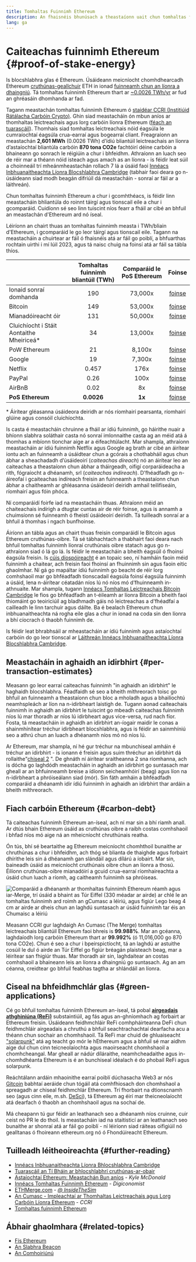 ```yaml
---
title: Tomhaltas Fuinnimh Ethereum
description: An fhaisnéis bhunúsach a theastaíonn uait chun tomhaltas fuinnimh Ethereum a thuiscint.
lang: ga
---
```


# Caiteachas fuinnimh Ethereum {#proof-of-stake-energy}

Is blocshlabhra glas é Ethereum. Úsáideann meicníocht chomhdhearcadh Ethereum [cruthúnas-geallchuir](/developers/docs/consensus-mechanisms/pos) ETH in ionad [ fuinneamh chun an líonra a dhaingniú](/developers/docs/consensus-mechanisms/pow). Tá tomhaltas fuinnimh Ethereum thart ar [~0.0026 TWh/yr](https://carbon-ratings.com/eth-report-2022) ar fud an ghréasáin dhomhanda ar fad.

Tagann meastachán tomhaltas fuinnimh Ethereum ó [staidéar CCRI (Institiúid Rátálacha Carbóin Crypto)](https://carbon-ratings.com). Ghin siad meastacháin ón mbun aníos ar thomhaltas leictreachais agus lorg carbóin líonra Ethereum ([féach an tuarascáil](https://carbon-ratings.com/eth-report-2022)). Thomhais siad tomhaltas leictreachais nóid éagsúla le cumraíochtaí éagsúla crua-earraí agus bogearraí cliant. Freagraíonn an meastachán **2,601 MWh** (0.0026 TWh) d’ídiú bliantúil leictreachais an líonra d’astaíochtaí bliantúla carbóin **870 tona CO2e** fachtóirí déine carbóin a bhaineann go sonrach le réigiúin a chur i bhfeidhm. Athraíonn an luach seo de réir mar a théann nóid isteach agus amach as an líonra - is féidir leat súil a choinneáil trí mheánmheastachán rollach 7 lá a úsáid faoi [Innéacs Inbhuanaitheachta Líonra Blocshlabhra Cambridge](https://ccaf.io/cbnsi/ethereum) (tabhair faoi deara go n-úsáideann siad modh beagán difriúil dá meastacháin - sonraí ar fáil ar a láithreán).

Chun tomhaltas fuinnimh Ethereum a chur i gcomhthéacs, is féidir linn meastacháin bhliantúla do roinnt táirgí agus tionscail eile a chur i gcomparáid. Cuidíonn sé seo linn tuiscint níos fearr a fháil ar cibé an bhfuil an meastachán d'Ethereum ard nó íseal.

<EnergyConsumptionChart />

Léiríonn an chairt thuas an tomhaltas fuinnimh measta i TWh/bliain d'Ethereum, i gcomparáid le go leor táirgí agus tionscail eile. Tagann na meastacháin a chuirtear ar fáil ó fhaisnéis atá ar fáil go poiblí, a bhfuarthas rochtain uirthi i mí Iúil 2023, agus tá naisc chuig na foinsí atá ar fáil sa tábla thíos.

|                                             | Tomhaltas fuinnimh bliantúil (TWh) | Comparáid le PoS Ethereum |                                                                                      Foinse                                                                                       |
|:------------------------------------------- |:----------------------------------:|:-------------------------:|:---------------------------------------------------------------------------------------------------------------------------------------------------------------------------------:|
| Ionaid sonraí domhanda                      |                190                 |          73,000x          |                                    [foinse](https://www.iea.org/commentaries/data-centres-and-energy-from-global-headlines-to-local-headaches)                                    |
| Bitcoin                                     |                149                 |          53,000x          |                                                                 [foinse](https://ccaf.io/cbnsi/cbeci/comparisons)                                                                 |
| Mianadóireacht óir                          |                131                 |          50,000x          |                                                                 [foinse](https://ccaf.io/cbnsi/cbeci/comparisons)                                                                 |
| Cluichíocht i Stáit Aontaithe Mheiriceá\* |                 34                 |          13,000x          |                 [foinse](https://www.researchgate.net/publication/336909520_Toward_Greener_Gaming_Estimating_National_Energy_Use_and_Energy_Efficiency_Potential)                 |
| PoW Ethereum                                |                 21                 |          8,100x           |                                                                    [foinse](https://ccaf.io/cbnsi/ethereum/1)                                                                     |
| Google                                      |                 19                 |          7,300x           |                                           [foinse](https://www.gstatic.com/gumdrop/sustainability/google-2022-environmental-report.pdf)                                           |
| Netflix                                     |               0.457                |           176x            | [foinse](https://assets.ctfassets.net/4cd45et68cgf/7B2bKCqkXDfHLadrjrNWD8/e44583e5b288bdf61e8bf3d7f8562884/2021_US_EN_Netflix_EnvironmentalSocialGovernanceReport-2021_Final.pdf) |
| PayPal                                      |                0.26                |           100x            |                                  [foinse](https://s202.q4cdn.com/805890769/files/doc_downloads/global-impact/CDP_Climate_Change_PayPal-(1).pdf)                                   |
| AirBnB                                      |                0.02                |            8x             |                               [foinse](https://s26.q4cdn.com/656283129/files/doc_downloads/governance_doc_updated/Airbnb-ESG-Factsheet-(Final).pdf)                               |
| **PoS Ethereum**                            |             **0.0026**             |          **1x**           |                                                               [foinse](https://carbon-ratings.com/eth-report-2022)                                                                |

\* Áirítear gléasanna úsáideora deiridh ar nós ríomhairí pearsanta, ríomhairí glúine agus consóil cluichíochta.

Is casta é meastacháin chruinne a fháil ar ídiú fuinnimh, go háirithe nuair a bhíonn slabhra soláthair casta nó sonraí imlonnaithe casta ag an méid atá á thomhas a mbíonn tionchar aige ar a éifeachtúlacht. Mar shampla, athraíonn meastacháin ar ídiú fuinnimh Netflix agus Google ag brath ar cibé an áirítear iontu ach an fuinneamh a úsáidtear chun a gcórais a chothabháil agus chun ábhar a sheachadadh d’úsáideoirí (_caiteachas díreach_) nó an áirítear leo an caiteachas a theastaíonn chun ábhar a tháirgeadh, oifigí corparáideacha a rith, fógraíocht a dhéanamh, srl (_caiteachas indíreach_). D’fhéadfadh go n-áireofaí i gcaiteachas indíreach freisin an fuinneamh a theastaíonn chun ábhar a chaitheamh ar ghléasanna úsáideoirí deiridh amhail teilifíseáin, ríomhairí agus fóin phóca.

Ní comparáidí foirfe iad na meastacháin thuas. Athraíonn méid an chaiteachais indírigh a dtugtar cuntas air de réir foinse, agus is annamh a chuimsíonn sé fuinneamh ó fheistí úsáideoirí deiridh. Tá tuilleadh sonraí ar a bhfuil á thomhas i ngach bunfhoinse.

Áiríonn an tábla agus an chairt thuas freisin comparáidí le Bitcoin agus Ethereum cruthúnas-oibre. Tá sé tábhachtach a thabhairt faoi deara nach bhfuil tomhaltas fuinnimh líonraí cruthúnais oibre statach agus go n-athraíonn siad ó lá go lá. Is féidir le meastacháin a bheith éagsúil ó fhoinsí éagsúla freisin. Is [cúis díospóireacht](https://www.coindesk.com/business/2020/05/19/the-last-word-on-bitcoins-energy-consumption/) é an topaic seo, ní hamháin faoin méid fuinnimh a chaitear, ach freisin faoi fhoinsí an fhuinnimh sin agus faoin eitic ghaolmhar. Ní gá go mapáltar ídiú fuinnimh go beacht de réir lorg comhshaoil ​​mar go bhféadfadh tionscadail éagsúla foinsí éagsúla fuinnimh a úsáid, lena n-áirítear céatadán níos lú nó níos mó d’fhuinneamh in-athnuaite. Mar shampla, tugann [Innéacs Tomhaltas Leictreachais Bitcoin Cambridge](https://ccaf.io/cbnsi/cbeci/comparisons) le fios go bhféadfadh an t-éileamh ar líonra Bitcoin a bheith faoi thiomáint go teoiriciúil ag bladhmadh gáis nó leictreachas a d'fhéadfaí a cailleadh le linn tarchuir agus dáilte. Ba é bealach Ethereum chun inbhuanaitheachta ná rogha eile glas a chur in ionad na coda sin den líonra a bhí cíocrach ó thaobh fuinnimh de.

Is féidir leat bhrabhsáil ar mheastacháin ar ídiú fuinnimh agus astaíochtaí carbóin do go leor tionscal ar [Láithreán Innéacs Inbhuanaitheachta Líonra Blocshlabhra Cambridge](https://ccaf.io/cbnsi/ethereum).

## Meastacháin in aghaidh an idirbhirt {#per-transaction-estimates}

Measann go leor earraí caiteachas fuinnimh "in aghaidh an idirbhirt" le haghaidh blocshlabhra. Féadfaidh sé seo a bheith míthreorach toisc go bhfuil an fuinneamh a theastaíonn chun bloc a mholadh agus a bhailíochtú neamhspleách ar líon na n-idirbheart laistigh de. Tugann aonad caiteachais fuinnimh in aghaidh an idirbhirt le tuiscint go mbeadh caiteachas fuinnimh níos lú mar thoradh ar níos lú idirbheart agus vice-versa, rud nach fíor. Fosta, tá meastacháin in aghaidh an idirbhirt an-íogair maidir le conas a shainmhínítear tréchur idirbheart blocshlabhra, agus is féidir an sainmhíniú seo a athrú chun an luach a dhéanamh níos mó nó níos lú.

Ar Ethereum, mar shampla, ní hé gur tréchur na mbunchiseal amháin é tréchur an idirbhirt - is ionann é freisin agus suim thréchur an idirbhirt dá rollaithe"[chiseal 2](/layer-2/) ". De ghnáth ní áirítear sraitheanna 2 sna ríomhanna, ach is dócha go laghdódh meastacháin in aghaidh an idirbhirt go suntasach mar gheall ar an bhfuinneamh breise a ídíonn seicheamhóirí (beag) agus líon na n-idirbheart a phróiseálann siad (mór). Sin fáth amháin a bhféadfadh comparáid a dhéanamh idir ídiú fuinnimh in aghaidh an idirbhirt thar ardáin a bheith míthreorach.

## Fiach carbóin Ethereum {#carbon-debt}

Tá caiteachas fuinnimh Ethereum an-íseal, ach ní mar sin a bhí riamh anall. Ar dtús bhain Ethereum úsáid as cruthúnas oibre a raibh costas comhshaoil ​​i bhfad níos mó aige ná an mheicníocht chruthúnais reatha.

Ón tús, bhí sé beartaithe ag Ethereum meicníocht chomhthoil bunaithe ar chruthúnas a chur i bhfeidhm, ach thóg sé blianta de thaighde agus forbairt dhírithe leis sin á dhéanamh gan slándáil agus dílárú a íobairt. Mar sin, baineadh úsáid as meicníocht cruthúnais oibre chun an líonra a thosú. Éilíonn cruthúnas-oibre mianadóirí a gcuid crua-earraí ríomhaireachta a úsáid chun luach a ríomh, ag caitheamh fuinnimh sa phróiseas.

![Comparáid a dhéanamh ar thomhaltas fuinnimh Ethereum réamh agus iar-Merge, trí úsáid a bhaint as Túr Eiffel (330 méadar ar airde) ar chlé le an tomhaltas fuinnimh ard roimh an gCumasc a léiriú, agus figiúr Lego beag 4 cm ar airde ar dheis chun an laghdú suntasach ar úsáid fuinnimh tar éis an Chumaisc a léiriú](energy_consumption_pre_post_merge.png)

Measann CCRI gur laghdaigh An Cumasc (The Merge) tomhaltas leictreachais bliantúil Ethereum faoi bhreis is **99.988%**. Mar an gcéanna, laghdaíodh lorg carbóin Ethereum thart ar **99.992%** (ó 11,016,000 go 870 tona CO2e). Chun é seo a chur i bpeirspictíocht, tá an laghdú ar astuithe cosúil le dul ó airde an Túr Eiffel go figiúr bréagán plaisteach beag, mar a léirítear san fhigiúr thuas. Mar thoradh air sin, laghdaítear an costas comhshaoil ​​a bhaineann leis an líonra a dhaingniú go suntasach. Ag an am céanna, creidtear go bhfuil feabhas tagtha ar shlándáil an líonra.

## Ciseal na bhfeidhmchlár glas {#green-applications}

Cé go bhfuil tomhaltas fuinnimh Ethereum an-íseal, tá pobal [**airgeadais athghiniúna (ReFi)**](/refi/) substaintiúil, ag fás agus an-ghníomhach ag forbairt ar Ethereum freisin. Úsáideann feidhmchláir ReFi comhpháirteanna DeFi chun feidhmchláir airgeadais a chruthú a bhfuil seachtrachachtaí dearfacha acu a théann chun sochair an chomhshaoil. Tá ReFi mar chuid de ghluaiseacht ["solarpunk"](https://en.wikipedia.org/wiki/Solarpunk) atá ag teacht go mór le hEthereum agus a bhfuil sé mar aidhm aige dul chun cinn teicneolaíochta agus maoirseacht chomhshaoil ​​a chomhcheangal. Mar gheall ar nádúr díláraithe, neamhcheadaithe agus in-chomhdhéanta Ethereum is é an bunchiseal idéalach é do phobail ReFi agus solarpunk.

Reáchtálann ardáin mhaoinithe earraí poiblí dúchasacha Web3 ar nós [Gitcoin](https://gitcoin.co) babhtaí aeráide chun tógáil atá comhfhiosach don chomhshaol a spreagadh ar chiseal feidhmchlár Ethereum. Trí fhorbairt na dtionscnamh seo (agus cinn eile, m.sh. [DeSci](/desci/)), tá Ethereum ag éirí mar theicneolaíocht atá dearfach ó thaobh an chomhshaoil ​​agus na sochaí de.

<Alert variant="update">
<AlertEmoji text=":evergreen_tree:" />
<AlertContent>
<AlertDescription>
  Má cheapann tú gur féidir an leathanach seo a dhéanamh níos cruinne, cuir ceist nó PR le do thoil. Is meastacháin iad na staitisticí ar an leathanach seo bunaithe ar shonraí atá ar fáil go poiblí - ní léiríonn siad ráiteas oifigiúil nó gealltanas ó fhoireann ethereum.org nó ó Fhondúireacht Ethereum.
</AlertDescription>
</AlertContent>
</Alert>

## Tuilleadh léitheoireachta {#further-reading}

- [Innéacs Inbhuanaitheachta Líonra Bhlocshlabhra Cambridge](https://ccaf.io/cbnsi/ethereum)
- [Tuarascáil an Tí Bháin ar bhlocshlabhrí cruthúnas-ar-obair](https://www.whitehouse.gov/wp-content/uploads/2022/09/09-2022-Crypto-Assets-and-Climate-Report.pdf)
- [Astaíochtaí Ethereum: Meastachán Bun aníos](https://kylemcdonald.github.io/ethereum-emissions/) - _Kyle McDonald_
- [Innéacs Tomhaltas Fuinnimh Ethereum](https://digiconomist.net/ethereum-energy-consumption/) - _Digiconomist_
- [ETHMerge.com](https://ethmerge.com/) - _[@ InsideTheSim](https://twitter.com/InsideTheSim)_
- [An Cumasc - Impleachtaí ar Thomhaltas Leictreachais agus Lorg Carbóin Líonra Ethereum](https://carbon-ratings.com/eth-report-2022) - _CCRI_
- [Tomhaltas fuinnimh Ethereum](https://mirror.xyz/jmcook.eth/ODpCLtO4Kq7SCVFbU4He8o8kXs418ZZDTj0lpYlZkR8)

## Ábhair ghaolmhara {#related-topics}

- [Fís Ethereum](/roadmap/vision/)
- [An Slabhra Beacon](/roadmap/beacon-chain)
- [An Comhoiriúnú](/roadmap/merge/)
